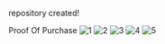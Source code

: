 repository created!

Proof Of Purchase
![1](https://user-images.githubusercontent.com/42982622/46376431-fb997400-c663-11e8-96d3-f273871e0019.jpg)
![2](https://user-images.githubusercontent.com/42982622/46376432-fb997400-c663-11e8-8616-d48bd3ea9420.jpg)
![3](https://user-images.githubusercontent.com/42982622/46376433-fb997400-c663-11e8-9f19-6d16485f1784.jpg)
![4](https://user-images.githubusercontent.com/42982622/46376434-fb997400-c663-11e8-9ee4-b71d904e710e.jpg)
![5](https://user-images.githubusercontent.com/42982622/46376435-fb997400-c663-11e8-97ed-ec346850af9a.jpg)
